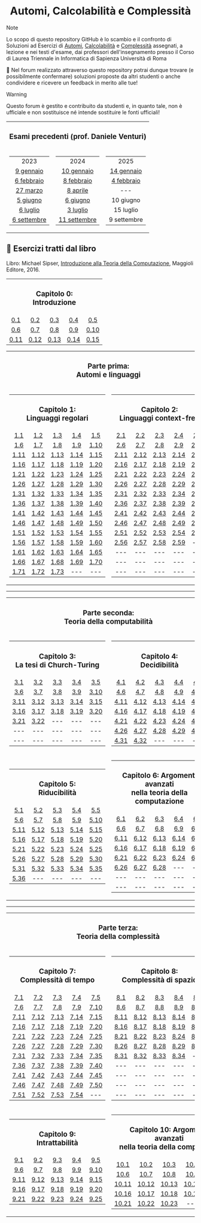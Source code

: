 <div align="center">

# Automi, Calcolabilità e Complessità

</div>

> [!Note]
>  Lo scopo di questo repository GitHub è lo scambio e il confronto di Soluzioni ad Esercizi di [Automi](../../discussions?discussions_q=category%3Aautomi), [Calcolabilità](../../discussions?discussions_q=category%3Acalcolabilità) e [Complessità](../../discussions?discussions_q=category%3Acomplessità) assegnati, a lezione e nei testi d'esame, dai professori dell'insegnamento presso il Corso di Laurea Triennale in Informatica di Sapienza Università di Roma
>
>💬 Nel forum realizzato attraverso questo repository potrai dunque trovare (e possibilmente confermare) soluzioni proposte da altri studenti o anche condividere e ricevere un feedback in merito alle tue!

> [!Warning]
> Questo forum è gestito e contribuito da studenti e, in quanto tale, non è ufficiale e non sostituisce né intende sostituire le fonti ufficiali!

<div align="center">

<table align="center">
    <tr>
        <td colspan="3" align="center">
            <h3> Esami precedenti (prof. Daniele Venturi) </h3>
        </td>
    </tr>
    <tr>
        <td align="center">
            <table>
                <tr>
                    <td align="center">2023</td>
                </tr>
                <tr>
                    <td align="center"><a href="../../discussions?discussions_q=label%3A&quot;9+gennaio+2023&quot;"> 9 gennaio </a></td>
                </tr>
                <tr>
                    <td align="center"><a href="../../discussions?discussions_q=label%3A&quot;6+febbraio+2023&quot;"> 6 febbraio </a></td>
                </tr>
                <tr>
                    <td align="center"><a href="../../discussions?discussions_q=label%3A&quot;27+marzo+2023&quot;"> 27 marzo </a></td>
                </tr>
                <tr>
                    <td align="center"><a href="../../discussions?discussions_q=label%3A&quot;5+giugno+2023&quot;"> 5 giugno </a></td>
                </tr>
		<tr>
		     <td align="center"><a href="../../discussions?discussions_q=label%3A&quot;6+luglio+2023&quot;"> 6 luglio </a></td>
		</tr>
                <tr>
		     <td align="center"><a href="../../discussions?discussions_q=label%3A&quot;6+settembre+2023&quot;"> 6 settembre </a></td>
		</tr>
            </table>
        </td>
        <td align="center">
            <table>
                <tr>
                    <td align="center">2024</td>
                </tr>
                <tr>
                    <td align="center"><a href="../../discussions?discussions_q=label%3A&quot;10+gennaio+2024&quot;"> 10 gennaio </a></td>
                </tr>
                <tr>
                    <td align="center"><a href="../../discussions?discussions_q=label%3A&quot;8+febbraio+2024&quot;"> 8 febbraio </a></td>
                </tr>
                <tr>
                    <td align="center"><a href="../../discussions?discussions_q=label%3A&quot;8+aprile+2024&quot;"> 8 aprile </a></td>
                </tr>
                <tr>
                    <td align="center"><a href="../../discussions?discussions_q=label%3A&quot;6+giugno+2024&quot;"> 6 giugno </a></td>
                </tr>
                <tr>
                    <td align="center"><a href="../../discussions?discussions_q=label%3A&quot;3+luglio+2024&quot;"> 3 luglio </a></td>
                </tr>
                <tr>
		    <td align="center"><a href="../../discussions?discussions_q=label%3A&quot;11+settembre+2024&quot;"> 11 settembre </a></td>
        	</tr>
            </table>
        </td>
        <td align="center">
            <table>
                <tr>
                    <td align="center">2025</td>
                </tr>
                <tr>
                    <td align="center"><a href="../../discussions?discussions_q=label%3A&quot;14+gennaio+2025&quot;"> 14 gennaio </a></td>
                </tr>
                <tr>
                    <td align="center"><a href="../../discussions?discussions_q=label%3A&quot;4+febbraio+2025&quot;"> 4 febbraio </a></td>
                </tr>
                <tr>
                    <td align="center"><a> --- </a></td>
                </tr>
                <tr>
                    <td align="center"><a> 10 giugno </a></td>
                </tr>
                <tr>
                    <td align="center"><a> 15 luglio </a></td>
                </tr>
                <tr>
		    <td align="center"><a> 9 settembre </a></td>
        	</tr>
            </table>
        </td>
    </tr>
</table>

</div>

## 📖 Esercizi tratti dal libro
Libro: Michael Sipser, [Introduzione alla Teoria della Computazione](https://www.hoepli.it/libro/introduzione-alla-teoria-della-computazione/9788891616180.html?origin=google-shopping), Maggioli Editore, 2016.

<div align="center">
  <table>
    <tr>
      <td colspan="5" align="center">
        <h3> Capitolo 0: <br> Introduzione </h3>
      </td>
    </tr>
    <tr>
      <td align="center">
        <a href=""> 0.1 </a>
      </td>
      <td align="center">
        <a href=""> 0.2 </a>
      </td>
      <td align="center">
        <a href=""> 0.3 </a>
      </td>
      <td align="center">
        <a href=""> 0.4 </a>
      </td>
      <td align="center">
        <a href=""> 0.5 </a>
      </td>
    </tr>
    <tr>
      <td align="center">
        <a href=""> 0.6 </a>
      </td>
      <td align="center">
        <a href=""> 0.7 </a>
      </td>
      <td align="center">
        <a href=""> 0.8 </a>
      </td>
      <td align="center">
        <a href=""> 0.9 </a>
      </td>
      <td align="center">
        <a href=""> 0.10 </a>
      </td>
    </tr>
    <tr>
      <td align="center">
        <a href=""> 0.11 </a>
      </td>
      <td align="center">
        <a href=""> 0.12 </a>
      </td>
      <td align="center">
        <a href=""> 0.13 </a>
      </td>
      <td align="center">
        <a href=""> 0.14 </a>
      </td>
      <td align="center">
        <a href=""> 0.15 </a>
      </td>
    </tr>
  </table>
  <table align="center">
    <tr>
      <td colspan="2" align="center">
        <h3> Parte prima: <br> Automi e linguaggi </h3>
      </td>
    </tr>
    <tr>
      <td align="center">
        <table>
          <tr>
            <td colspan="5" align="center">
              <h3> Capitolo 1: <br> Linguaggi regolari </h3>
            </td>
          </tr>
          <tr>
            <td align="center">
              <a href=""> 1.1 </a>
            </td>
            <td align="center">
              <a href=""> 1.2 </a>
            </td>
            <td align="center">
              <a href=""> 1.3 </a>
            </td>
            <td align="center">
              <a href=""> 1.4 </a>
            </td>
            <td align="center">
              <a href=""> 1.5 </a>
            </td>
          </tr>
          <tr>
            <td align="center">
              <a href=""> 1.6 </a>
            </td>
            <td align="center">
              <a href=""> 1.7 </a>
            </td>
            <td align="center">
              <a href=""> 1.8 </a>
            </td>
            <td align="center">
              <a href=""> 1.9 </a>
            </td>
            <td align="center">
              <a href=""> 1.10 </a>
            </td>
          </tr>
          <tr>
            <td align="center">
              <a href=""> 1.11 </a>
            </td>
            <td align="center">
              <a href=""> 1.12 </a>
            </td>
            <td align="center">
              <a href=""> 1.13 </a>
            </td>
            <td align="center">
              <a href=""> 1.14 </a>
            </td>
            <td align="center">
              <a href=""> 1.15 </a>
            </td>
          </tr>
          <tr>
            <td align="center">
              <a href=""> 1.16 </a>
            </td>
            <td align="center">
              <a href=""> 1.17 </a>
            </td>
            <td align="center">
              <a href=""> 1.18 </a>
            </td>
            <td align="center">
              <a href=""> 1.19 </a>
            </td>
            <td align="center">
              <a href=""> 1.20 </a>
            </td>
          </tr>
          <tr>
            <td align="center">
              <a href=""> 1.21 </a>
            </td>
            <td align="center">
              <a href=""> 1.22 </a>
            </td>
            <td align="center">
              <a href=""> 1.23 </a>
            </td>
            <td align="center">
              <a href=""> 1.24 </a>
            </td>
            <td align="center">
              <a href=""> 1.25 </a>
            </td>
          </tr>
          <tr>
            <td align="center">
              <a href=""> 1.26 </a>
            </td>
            <td align="center">
              <a href=""> 1.27 </a>
            </td>
            <td align="center">
              <a href=""> 1.28 </a>
            </td>
            <td align="center">
              <a href=""> 1.29 </a>
            </td>
            <td align="center">
              <a href=""> 1.30 </a>
            </td>
          </tr>
          <tr>
            <td align="center">
              <a href=""> 1.31 </a>
            </td>
            <td align="center">
              <a href=""> 1.32 </a>
            </td>
            <td align="center">
              <a href=""> 1.33 </a>
            </td>
            <td align="center">
              <a href=""> 1.34 </a>
            </td>
            <td align="center">
              <a href=""> 1.35 </a>
            </td>
          </tr>
          <tr>
            <td align="center">
              <a href=""> 1.36 </a>
            </td>
            <td align="center">
              <a href=""> 1.37 </a>
            </td>
            <td align="center">
              <a href=""> 1.38 </a>
            </td>
            <td align="center">
              <a href=""> 1.39 </a>
            </td>
            <td align="center">
              <a href=""> 1.40 </a>
            </td>
          </tr>
          <tr>
            <td align="center">
              <a href=""> 1.41 </a>
            </td>
            <td align="center">
              <a href=""> 1.42 </a>
            </td>
            <td align="center">
              <a href=""> 1.43 </a>
            </td>
            <td align="center">
              <a href=""> 1.44 </a>
            </td>
            <td align="center">
              <a href=""> 1.45 </a>
            </td>
          </tr>
          <tr>
            <td align="center">
              <a href=""> 1.46 </a>
            </td>
            <td align="center">
              <a href=""> 1.47 </a>
            </td>
            <td align="center">
              <a href=""> 1.48 </a>
            </td>
            <td align="center">
              <a href=""> 1.49 </a>
            </td>
            <td align="center">
              <a href=""> 1.50 </a>
            </td>
          </tr>
          <tr>
            <td align="center">
              <a href=""> 1.51 </a>
            </td>
            <td align="center">
              <a href=""> 1.52 </a>
            </td>
            <td align="center">
              <a href=""> 1.53 </a>
            </td>
            <td align="center">
              <a href=""> 1.54 </a>
            </td>
            <td align="center">
              <a href=""> 1.55 </a>
            </td>
          </tr>
          <tr>
            <td align="center">
              <a href=""> 1.56 </a>
            </td>
            <td align="center">
              <a href=""> 1.57 </a>
            </td>
            <td align="center">
              <a href=""> 1.58 </a>
            </td>
            <td align="center">
              <a href=""> 1.59 </a>
            </td>
            <td align="center">
              <a href=""> 1.60 </a>
            </td>
          </tr>
          <tr>
            <td align="center">
              <a href=""> 1.61 </a>
            </td>
            <td align="center">
              <a href=""> 1.62 </a>
            </td>
            <td align="center">
              <a href=""> 1.63 </a>
            </td>
            <td align="center">
              <a href=""> 1.64 </a>
            </td>
            <td align="center">
              <a href=""> 1.65 </a>
            </td>
          </tr>
          <tr>
            <td align="center">
              <a href=""> 1.66 </a>
            </td>
            <td align="center">
              <a href=""> 1.67 </a>
            </td>
            <td align="center">
              <a href=""> 1.68 </a>
            </td>
            <td align="center">
              <a href=""> 1.69 </a>
            </td>
            <td align="center">
              <a href=""> 1.70 </a>
            </td>
          </tr>
          <tr>
            <td align="center">
              <a href=""> 1.71 </a>
            </td>
            <td align="center">
              <a href=""> 1.72 </a>
            </td>
            <td align="center">
              <a href=""> 1.73 </a>
            </td>
            <td align="center">
              <a> --- </a>
            </td>
            <td align="center">
              <a> --- </a>
            </td>
          </tr>
        </table>
      </td>
      <td align="center">
        <table>
          <tr>
            <td colspan="5" align="center">
              <h3> Capitolo 2: <br> Linguaggi context-free </h3>
            </td>
          </tr>
          <tr>
            <td align="center">
              <a href=""> 2.1 </a>
            </td>
            <td align="center">
              <a href=""> 2.2 </a>
            </td>
            <td align="center">
              <a href=""> 2.3 </a>
            </td>
            <td align="center">
              <a href=""> 2.4 </a>
            </td>
            <td align="center">
              <a href=""> 2.5 </a>
            </td>
          </tr>
          <tr>
            <td align="center">
              <a href=""> 2.6 </a>
            </td>
            <td align="center">
              <a href=""> 2.7 </a>
            </td>
            <td align="center">
              <a href=""> 2.8 </a>
            </td>
            <td align="center">
              <a href=""> 2.9 </a>
            </td>
            <td align="center">
              <a href=""> 2.10 </a>
            </td>
          </tr>
          <tr>
            <td align="center">
              <a href=""> 2.11 </a>
            </td>
            <td align="center">
              <a href=""> 2.12 </a>
            </td>
            <td align="center">
              <a href=""> 2.13 </a>
            </td>
            <td align="center">
              <a href=""> 2.14 </a>
            </td>
            <td align="center">
              <a href=""> 2.15 </a>
            </td>
          </tr>
          <tr>
            <td align="center">
              <a href=""> 2.16 </a>
            </td>
            <td align="center">
              <a href=""> 2.17 </a>
            </td>
            <td align="center">
              <a href=""> 2.18 </a>
            </td>
            <td align="center">
              <a href=""> 2.19 </a>
            </td>
            <td align="center">
              <a href=""> 2.20 </a>
            </td>
          </tr>
          <tr>
            <td align="center">
              <a href=""> 2.21 </a>
            </td>
            <td align="center">
              <a href=""> 2.22 </a>
            </td>
            <td align="center">
              <a href=""> 2.23 </a>
            </td>
            <td align="center">
              <a href=""> 2.24 </a>
            </td>
            <td align="center">
              <a href=""> 2.25 </a>
            </td>
          </tr>
          <tr>
            <td align="center">
              <a href=""> 2.26 </a>
            </td>
            <td align="center">
              <a href=""> 2.27 </a>
            </td>
            <td align="center">
              <a href=""> 2.28 </a>
            </td>
            <td align="center">
              <a href=""> 2.29 </a>
            </td>
            <td align="center">
              <a href=""> 2.30 </a>
            </td>
          </tr>
          <tr>
            <td align="center">
              <a href=""> 2.31 </a>
            </td>
            <td align="center">
              <a href=""> 2.32 </a>
            </td>
            <td align="center">
              <a href=""> 2.33 </a>
            </td>
            <td align="center">
              <a href=""> 2.34 </a>
            </td>
            <td align="center">
              <a href=""> 2.35 </a>
            </td>
          </tr>
          <tr>
            <td align="center">
              <a href=""> 2.36 </a>
            </td>
            <td align="center">
              <a href=""> 2.37 </a>
            </td>
            <td align="center">
              <a href=""> 2.38 </a>
            </td>
            <td align="center">
              <a href=""> 2.39 </a>
            </td>
            <td align="center">
              <a href=""> 2.40 </a>
            </td>
          </tr>
          <tr>
            <td align="center">
              <a href=""> 2.41 </a>
            </td>
            <td align="center">
              <a href=""> 2.42 </a>
            </td>
            <td align="center">
              <a href=""> 2.43 </a>
            </td>
            <td align="center">
              <a href=""> 2.44 </a>
            </td>
            <td align="center">
              <a href=""> 2.45 </a>
            </td>
          </tr>
          <tr>
            <td align="center">
              <a href=""> 2.46 </a>
            </td>
            <td align="center">
              <a href=""> 2.47 </a>
            </td>
            <td align="center">
              <a href=""> 2.48 </a>
            </td>
            <td align="center">
              <a href=""> 2.49 </a>
            </td>
            <td align="center">
              <a href=""> 2.50 </a>
            </td>
          </tr>
          <tr>
            <td align="center">
              <a href=""> 2.51 </a>
            </td>
            <td align="center">
              <a href=""> 2.52 </a>
            </td>
            <td align="center">
              <a href=""> 2.53 </a>
            </td>
            <td align="center">
              <a href=""> 2.54 </a>
            </td>
            <td align="center">
              <a href=""> 2.55 </a>
            </td>
          </tr>
          <tr>
            <td align="center">
              <a href=""> 2.56 </a>
            </td>
            <td align="center">
              <a href=""> 2.57 </a>
            </td>
            <td align="center">
              <a href=""> 2.58 </a>
            </td>
            <td align="center">
              <a href=""> 2.59 </a>
            </td>
            <td align="center">
              <a> --- </a>
            </td>
          </tr>
          <tr>
            <td align="center">
              <a> --- </a>
            </td>
            <td align="center">
              <a> --- </a>
            </td>
            <td align="center">
              <a> --- </a>
            </td>
            <td align="center">
              <a> --- </a>
            </td>
            <td align="center">
              <a> --- </a>
            </td>
          </tr>
          <tr>
            <td align="center">
              <a> --- </a>
            </td>
            <td align="center">
              <a> --- </a>
            </td>
            <td align="center">
              <a> --- </a>
            </td>
            <td align="center">
              <a> --- </a>
            </td>
            <td align="center">
              <a> --- </a>
            </td>
          </tr>
          <tr>
            <td align="center">
              <a> --- </a>
            </td>
            <td align="center">
              <a> --- </a>
            </td>
            <td align="center">
              <a> --- </a>
            </td>
            <td align="center">
              <a> --- </a>
            </td>
            <td align="center">
              <a> --- </a>
            </td>
          </tr>
        </table>
      </td>
    </tr>
  </table> 

--- 

  <table align="center">
    <tr>
      <td colspan="2" align="center">
        <h3> Parte seconda: <br> Teoria della computabilità </h3>
      </td>
    </tr>
    <tr>
      <td align="center">
        <table>
          <tr>
            <td colspan="5" align="center">
              <h3> Capitolo 3: <br> La tesi di Church-Turing </h3>
            </td>
          </tr>
          <tr>
            <td align="center">
              <a href=""> 3.1 </a>
            </td>
            <td align="center">
              <a href=""> 3.2 </a>
            </td>
            <td align="center">
              <a href=""> 3.3 </a>
            </td>
            <td align="center">
              <a href=""> 3.4 </a>
            </td>
            <td align="center">
              <a href=""> 3.5 </a>
            </td>
          </tr>
          <tr>
            <td align="center">
              <a href=""> 3.6 </a>
            </td>
            <td align="center">
              <a href=""> 3.7 </a>
            </td>
            <td align="center">
              <a href=""> 3.8 </a>
            </td>
            <td align="center">
              <a href=""> 3.9 </a>
            </td>
            <td align="center">
              <a href=""> 3.10 </a>
            </td>
          </tr>
          <tr>
            <td align="center">
              <a href=""> 3.11 </a>
            </td>
            <td align="center">
              <a href=""> 3.12 </a>
            </td>
            <td align="center">
              <a href=""> 3.13 </a>
            </td>
            <td align="center">
              <a href=""> 3.14 </a>
            </td>
            <td align="center">
              <a href=""> 3.15 </a>
            </td>
          </tr>
          <tr>
            <td align="center">
              <a href=""> 3.16 </a>
            </td>
            <td align="center">
              <a href=""> 3.17 </a>
            </td>
            <td align="center">
              <a href=""> 3.18 </a>
            </td>
            <td align="center">
              <a href=""> 3.19 </a>
            </td>
            <td align="center">
              <a href=""> 3.20 </a>
            </td>
          </tr>
          <tr>
            <td align="center">
              <a href=""> 3.21 </a>
            </td>
            <td align="center">
              <a href=""> 3.22 </a>
            </td>
            <td align="center">
              <a> --- </a>
            </td>
            <td align="center">
              <a> --- </a>
            </td>
            <td align="center">
              <a> --- </a>
            </td>
          </tr>
          <tr>
            <td align="center">
              <a> --- </a>
            </td>
            <td align="center">
              <a> --- </a>
            </td>
            <td align="center">
              <a> --- </a>
            </td>
            <td align="center">
              <a> --- </a>
            </td>
            <td align="center">
              <a> --- </a>
            </td>
          </tr>
          <tr>
            <td align="center">
              <a> --- </a>
            </td>
            <td align="center">
              <a> --- </a>
            </td>
            <td align="center">
              <a> --- </a>
            </td>
            <td align="center">
              <a> --- </a>
            </td>
            <td align="center">
              <a> --- </a>
            </td>
          </tr>
        </table>
      </td>
      <td align="center">
        <table>
          <tr>
            <td colspan="5" align="center">
              <h3> Capitolo 4: <br> Decidibilità </h3>
            </td>
          </tr>
          <tr>
            <td align="center">
              <a href=""> 4.1 </a>
            </td>
            <td align="center">
              <a href=""> 4.2 </a>
            </td>
            <td align="center">
              <a href=""> 4.3 </a>
            </td>
            <td align="center">
              <a href=""> 4.4 </a>
            </td>
            <td align="center">
              <a href=""> 4.5 </a>
            </td>
          </tr>
          <tr>
            <td align="center">
              <a href=""> 4.6 </a>
            </td>
            <td align="center">
              <a href=""> 4.7 </a>
            </td>
            <td align="center">
              <a href=""> 4.8 </a>
            </td>
            <td align="center">
              <a href=""> 4.9 </a>
            </td>
            <td align="center">
              <a href=""> 4.10 </a>
            </td>
          </tr>
          <tr>
            <td align="center">
              <a href=""> 4.11 </a>
            </td>
            <td align="center">
              <a href=""> 4.12 </a>
            </td>
            <td align="center">
              <a href=""> 4.13 </a>
            </td>
            <td align="center">
              <a href=""> 4.14 </a>
            </td>
            <td align="center">
              <a href=""> 4.15 </a>
            </td>
          </tr>
          <tr>
            <td align="center">
              <a href=""> 4.16 </a>
            </td>
            <td align="center">
              <a href=""> 4.17 </a>
            </td>
            <td align="center">
              <a href=""> 4.18 </a>
            </td>
            <td align="center">
              <a href=""> 4.19 </a>
            </td>
            <td align="center">
              <a href=""> 4.20 </a>
            </td>
          </tr>
          <tr>
            <td align="center">
              <a href=""> 4.21 </a>
            </td>
            <td align="center">
              <a href=""> 4.22 </a>
            </td>
            <td align="center">
              <a href=""> 4.23 </a>
            </td>
            <td align="center">
              <a href=""> 4.24 </a>
            </td>
            <td align="center">
              <a href=""> 4.25 </a>
            </td>
          </tr>
          <tr>
            <td align="center">
              <a href=""> 4.26 </a>
            </td>
            <td align="center">
              <a href=""> 4.27 </a>
            </td>
            <td align="center">
              <a href=""> 4.28 </a>
            </td>
            <td align="center">
              <a href=""> 4.29 </a>
            </td>
            <td align="center">
              <a href=""> 4.30 </a>
            </td>
          </tr>
          <tr>
            <td align="center">
              <a href=""> 4.31 </a>
            </td>
            <td align="center">
              <a href=""> 4.32 </a>
            </td>
            <td align="center">
              <a> --- </a>
            </td>
            <td align="center">
              <a> --- </a>
            </td>
            <td align="center">
              <a> --- </a>
            </td>
          </tr>
        </table>
      </td>
    </tr>
    <tr>
      <td align="center">
        <table>
          <tr>
            <td colspan="5" align="center">
              <h3> Capitolo 5: <br> Riducibilità </h3>
            </td>
          </tr>
          <tr>
            <td align="center">
              <a href=""> 5.1 </a>
            </td>
            <td align="center">
              <a href=""> 5.2 </a>
            </td>
            <td align="center">
              <a href=""> 5.3 </a>
            </td>
            <td align="center">
              <a href=""> 5.4 </a>
            </td>
            <td align="center">
              <a href=""> 5.5 </a>
            </td>
          </tr>
          <tr>
            <td align="center">
              <a href=""> 5.6 </a>
            </td>
            <td align="center">
              <a href=""> 5.7 </a>
            </td>
            <td align="center">
              <a href=""> 5.8 </a>
            </td>
            <td align="center">
              <a href=""> 5.9 </a>
            </td>
            <td align="center">
              <a href=""> 5.10 </a>
            </td>
          </tr>
          <tr>
            <td align="center">
              <a href=""> 5.11 </a>
            </td>
            <td align="center">
              <a href=""> 5.12 </a>
            </td>
            <td align="center">
              <a href=""> 5.13 </a>
            </td>
            <td align="center">
              <a href=""> 5.14 </a>
            </td>
            <td align="center">
              <a href=""> 5.15 </a>
            </td>
          </tr>
          <tr>
            <td align="center">
              <a href=""> 5.16 </a>
            </td>
            <td align="center">
              <a href=""> 5.17 </a>
            </td>
            <td align="center">
              <a href=""> 5.18 </a>
            </td>
            <td align="center">
              <a href=""> 5.19 </a>
            </td>
            <td align="center">
              <a href=""> 5.20 </a>
            </td>
          </tr>
          <tr>
            <td align="center">
              <a href=""> 5.21 </a>
            </td>
            <td align="center">
              <a href=""> 5.22 </a>
            </td>
            <td align="center">
              <a href=""> 5.23 </a>
            </td>
            <td align="center">
              <a href=""> 5.24 </a>
            </td>
            <td align="center">
              <a href=""> 5.25 </a>
            </td>
          </tr>
          <tr>
            <td align="center">
              <a href=""> 5.26 </a>
            </td>
            <td align="center">
              <a href=""> 5.27 </a>
            </td>
            <td align="center">
              <a href=""> 5.28 </a>
            </td>
            <td align="center">
              <a href=""> 5.29 </a>
            </td>
            <td align="center">
              <a href=""> 5.30 </a>
            </td>
          </tr>
          <tr>
            <td align="center">
              <a href=""> 5.31 </a>
            </td>
            <td align="center">
              <a href=""> 5.32 </a>
            </td>
            <td align="center">
              <a href=""> 5.33 </a>
            </td>
            <td align="center">
              <a href=""> 5.34 </a>
            </td>
            <td align="center">
              <a href=""> 5.35 </a>
            </td>
          </tr>
          <tr>
            <td align="center">
              <a href=""> 5.36 </a>
            </td>
            <td align="center">
              <a> --- </a>
            </td>
            <td align="center">
              <a> --- </a>
            </td>
            <td align="center">
              <a> --- </a>
            </td>
            <td align="center">
              <a> --- </a>
            </td>
          </tr>
        </table>
      </td>
      <td align="center">
        <table>
          <tr>
            <td colspan="5" align="center">
              <h3> Capitolo 6: Argomenti avanzati <br> nella teoria della computazione </h3>
            </td>
          </tr>
          <tr>
            <td align="center">
              <a href=""> 6.1 </a>
            </td>
            <td align="center">
              <a href=""> 6.2 </a>
            </td>
            <td align="center">
              <a href=""> 6.3 </a>
            </td>
            <td align="center">
              <a href=""> 6.4 </a>
            </td>
            <td align="center">
              <a href=""> 6.5 </a>
            </td>
          </tr>
          <tr>
            <td align="center">
              <a href=""> 6.6 </a>
            </td>
            <td align="center">
              <a href=""> 6.7 </a>
            </td>
            <td align="center">
              <a href=""> 6.8 </a>
            </td>
            <td align="center">
              <a href=""> 6.9 </a>
            </td>
            <td align="center">
              <a href=""> 6.10 </a>
            </td>
          </tr>
          <tr>
            <td align="center">
              <a href=""> 6.11 </a>
            </td>
            <td align="center">
              <a href=""> 6.12 </a>
            </td>
            <td align="center">
              <a href=""> 6.13 </a>
            </td>
            <td align="center">
              <a href=""> 6.14 </a>
            </td>
            <td align="center">
              <a href=""> 6.15 </a>
            </td>
          </tr>
          <tr>
            <td align="center">
              <a href=""> 6.16 </a>
            </td>
            <td align="center">
              <a href=""> 6.17 </a>
            </td>
            <td align="center">
              <a href=""> 6.18 </a>
            </td>
            <td align="center">
              <a href=""> 6.19 </a>
            </td>
            <td align="center">
              <a href=""> 6.20 </a>
            </td>
          </tr>
          <tr>
            <td align="center">
              <a href=""> 6.21 </a>
            </td>
            <td align="center">
              <a href=""> 6.22 </a>
            </td>
            <td align="center">
              <a href=""> 6.23 </a>
            </td>
            <td align="center">
              <a href=""> 6.24 </a>
            </td>
            <td align="center">
              <a href=""> 6.25 </a>
            </td>
          </tr>
          <tr>
            <td align="center">
              <a href=""> 6.26 </a>
            </td>
            <td align="center">
              <a href=""> 6.27 </a>
            </td>
            <td align="center">
              <a href=""> 6.28 </a>
            </td>
            <td align="center">
              <a> --- </a>
            </td>
            <td align="center">
              <a> --- </a>
            </td>
          </tr>
          <tr>
            <td align="center">
              <a> --- </a>
            </td>
            <td align="center">
              <a> --- </a>
            </td>
            <td align="center">
              <a> --- </a>
            </td>
            <td align="center">
              <a> --- </a>
            </td>
            <td align="center">
              <a> --- </a>
            </td>
          </tr>
          <tr>
            <td align="center">
              <a> --- </a>
            </td>
            <td align="center">
              <a> --- </a>
            </td>
            <td align="center">
              <a> --- </a>
            </td>
            <td align="center">
              <a> --- </a>
            </td>
            <td align="center">
              <a> --- </a>
            </td>
          </tr>
        </table>
      </td>
    </tr>
  </table> 
  
--- 

  <table align="center">
    <tr>
      <td colspan="2" align="center">
        <h3> Parte terza: <br> Teoria della complessità </h3>
      </td>
    </tr>
    <tr>
      <td align="center">
        <table>
          <tr>
            <td colspan="5" align="center">
              <h3> Capitolo 7: <br> Complessità di tempo </h3>
            </td>
          </tr>
          <tr>
            <td align="center">
              <a href=""> 7.1 </a>
            </td>
            <td align="center">
              <a href=""> 7.2 </a>
            </td>
            <td align="center">
              <a href=""> 7.3 </a>
            </td>
            <td align="center">
              <a href=""> 7.4 </a>
            </td>
            <td align="center">
              <a href=""> 7.5 </a>
            </td>
          </tr>
          <tr>
            <td align="center">
              <a href=""> 7.6 </a>
            </td>
            <td align="center">
              <a href=""> 7.7 </a>
            </td>
            <td align="center">
              <a href=""> 7.8 </a>
            </td>
            <td align="center">
              <a href=""> 7.9 </a>
            </td>
            <td align="center">
              <a href=""> 7.10 </a>
            </td>
          </tr>
          <tr>
            <td align="center">
              <a href=""> 7.11 </a>
            </td>
            <td align="center">
              <a href=""> 7.12 </a>
            </td>
            <td align="center">
              <a href=""> 7.13 </a>
            </td>
            <td align="center">
              <a href=""> 7.14 </a>
            </td>
            <td align="center">
              <a href=""> 7.15 </a>
            </td>
          </tr>
          <tr>
            <td align="center">
              <a href=""> 7.16 </a>
            </td>
            <td align="center">
              <a href=""> 7.17 </a>
            </td>
            <td align="center">
              <a href=""> 7.18 </a>
            </td>
            <td align="center">
              <a href=""> 7.19 </a>
            </td>
            <td align="center">
              <a href=""> 7.20 </a>
            </td>
          </tr>
          <tr>
            <td align="center">
              <a href=""> 7.21 </a>
            </td>
            <td align="center">
              <a href=""> 7.22 </a>
            </td>
            <td align="center">
              <a href=""> 7.23 </a>
            </td>
            <td align="center">
              <a href=""> 7.24 </a>
            </td>
            <td align="center">
              <a href=""> 7.25 </a>
            </td>
          </tr>
          <tr>
            <td align="center">
              <a href=""> 7.26 </a>
            </td>
            <td align="center">
              <a href=""> 7.27 </a>
            </td>
            <td align="center">
              <a href=""> 7.28 </a>
            </td>
            <td align="center">
              <a href=""> 7.29 </a>
            </td>
            <td align="center">
              <a href=""> 7.30 </a>
            </td>
          </tr>
          <tr>
            <td align="center">
              <a href=""> 7.31 </a>
            </td>
            <td align="center">
              <a href=""> 7.32 </a>
            </td>
            <td align="center">
              <a href=""> 7.33 </a>
            </td>
            <td align="center">
              <a href=""> 7.34 </a>
            </td>
            <td align="center">
              <a href=""> 7.35 </a>
            </td>
          </tr>
          <tr>
            <td align="center">
              <a href=""> 7.36 </a>
            </td>
            <td align="center">
              <a href=""> 7.37 </a>
            </td>
            <td align="center">
              <a href=""> 7.38 </a>
            </td>
            <td align="center">
              <a href=""> 7.39 </a>
            </td>
            <td align="center">
              <a href=""> 7.40 </a>
            </td>
          </tr>
          <tr>
            <td align="center">
              <a href=""> 7.41 </a>
            </td>
            <td align="center">
              <a href=""> 7.42 </a>
            </td>
            <td align="center">
              <a href=""> 7.43 </a>
            </td>
            <td align="center">
              <a href=""> 7.44 </a>
            </td>
            <td align="center">
              <a href=""> 7.45 </a>
            </td>
          </tr>
          <tr>
            <td align="center">
              <a href=""> 7.46 </a>
            </td>
            <td align="center">
              <a href=""> 7.47 </a>
            </td>
            <td align="center">
              <a href=""> 7.48 </a>
            </td>
            <td align="center">
              <a href=""> 7.49 </a>
            </td>
            <td align="center">
              <a href=""> 7.50 </a>
            </td>
          </tr>
          <tr>
            <td align="center">
              <a href=""> 7.51 </a>
            </td>
            <td align="center">
              <a href=""> 7.52 </a>
            </td>
            <td align="center">
              <a href=""> 7.53 </a>
            </td>
            <td align="center">
              <a href=""> 7.54 </a>
            </td>
            <td align="center">
              <a> --- </a>
            </td>
        </table>
      </td>
      <td align="center">
        <table>
          <tr>
            <td colspan="5" align="center">
              <h3> Capitolo 8: <br> Complessità di spazio </h3>
            </td>
          </tr>
          <tr>
            <td align="center">
              <a href=""> 8.1 </a>
            </td>
            <td align="center">
              <a href=""> 8.2 </a>
            </td>
            <td align="center">
              <a href=""> 8.3 </a>
            </td>
            <td align="center">
              <a href=""> 8.4 </a>
            </td>
            <td align="center">
              <a href=""> 8.5 </a>
            </td>
          </tr>
          <tr>
            <td align="center">
              <a href=""> 8.6 </a>
            </td>
            <td align="center">
              <a href=""> 8.7 </a>
            </td>
            <td align="center">
              <a href=""> 8.8 </a>
            </td>
            <td align="center">
              <a href=""> 8.9 </a>
            </td>
            <td align="center">
              <a href=""> 8.10 </a>
            </td>
          </tr>
          <tr>
            <td align="center">
              <a href=""> 8.11 </a>
            </td>
            <td align="center">
              <a href=""> 8.12 </a>
            </td>
            <td align="center">
              <a href=""> 8.13 </a>
            </td>
            <td align="center">
              <a href=""> 8.14 </a>
            </td>
            <td align="center">
              <a href=""> 8.15 </a>
            </td>
          </tr>
          <tr>
            <td align="center">
              <a href=""> 8.16 </a>
            </td>
            <td align="center">
              <a href=""> 8.17 </a>
            </td>
            <td align="center">
              <a href=""> 8.18 </a>
            </td>
            <td align="center">
              <a href=""> 8.19 </a>
            </td>
            <td align="center">
              <a href=""> 8.20 </a>
            </td>
          </tr>
          <tr>
            <td align="center">
              <a href=""> 8.21 </a>
            </td>
            <td align="center">
              <a href=""> 8.22 </a>
            </td>
            <td align="center">
              <a href=""> 8.23 </a>
            </td>
            <td align="center">
              <a href=""> 8.24 </a>
            </td>
            <td align="center">
              <a href=""> 8.25 </a>
            </td>
          </tr>
          <tr>
            <td align="center">
              <a href=""> 8.26 </a>
            </td>
            <td align="center">
              <a href=""> 8.27 </a>
            </td>
            <td align="center">
              <a href=""> 8.28 </a>
            </td>
            <td align="center">
              <a href=""> 8.29 </a>
            </td>
            <td align="center">
              <a href=""> 8.30 </a>
            </td>
          </tr>
          <tr>
            <td align="center">
              <a href=""> 8.31 </a>
            </td>
            <td align="center">
              <a href=""> 8.32 </a>
            </td>
            <td align="center">
              <a href=""> 8.33 </a>
            </td>
            <td align="center">
              <a href=""> 8.34 </a>
            </td>
            <td align="center">
              <a> --- </a>
            </td>
          </tr>
          <tr>
            <td align="center">
              <a> --- </a>
            </td>
            <td align="center">
              <a> --- </a>
            </td>
            <td align="center">
              <a> --- </a>
            </td>
            <td align="center">
              <a> --- </a>
            </td>
            <td align="center">
              <a> --- </a>
            </td>
          </tr>
          <tr>
            <td align="center">
              <a> --- </a>
            </td>
            <td align="center">
              <a> --- </a>
            </td>
            <td align="center">
              <a> --- </a>
            </td>
            <td align="center">
              <a> --- </a>
            </td>
            <td align="center">
              <a> --- </a>
            </td>
          </tr>
          <tr>
            <td align="center">
              <a> --- </a>
            </td>
            <td align="center">
              <a> --- </a>
            </td>
            <td align="center">
              <a> --- </a>
            </td>
            <td align="center">
              <a> --- </a>
            </td>
            <td align="center">
              <a> --- </a>
            </td>
          </tr>
          <tr>
            <td align="center">
              <a> --- </a>
            </td>
            <td align="center">
              <a> --- </a>
            </td>
            <td align="center">
              <a> --- </a>
            </td>
            <td align="center">
              <a> --- </a>
            </td>
            <td align="center">
              <a> --- </a>
            </td>
          </tr>
        </table>
      </td>
    </tr>
    <tr>
      <td align="center">
        <table>
          <tr>
            <td colspan="5" align="center">
              <h3> Capitolo 9: <br> Intrattabilità </h3>
            </td>
          </tr>
          <tr>
            <td align="center">
              <a href=""> 9.1 </a>
            </td>
            <td align="center">
              <a href=""> 9.2 </a>
            </td>
            <td align="center">
              <a href=""> 9.3 </a>
            </td>
            <td align="center">
              <a href=""> 9.4 </a>
            </td>
            <td align="center">
              <a href=""> 9.5 </a>
            </td>
          </tr>
          <tr>
            <td align="center">
              <a href=""> 9.6 </a>
            </td>
            <td align="center">
              <a href=""> 9.7 </a>
            </td>
            <td align="center">
              <a href=""> 9.8 </a>
            </td>
            <td align="center">
              <a href=""> 9.9 </a>
            </td>
            <td align="center">
              <a href=""> 9.10 </a>
            </td>
          </tr>
          <tr>
            <td align="center">
              <a href=""> 9.11 </a>
            </td>
            <td align="center">
              <a href=""> 9.12 </a>
            </td>
            <td align="center">
              <a href=""> 9.13 </a>
            </td>
            <td align="center">
              <a href=""> 9.14 </a>
            </td>
            <td align="center">
              <a href=""> 9.15 </a>
            </td>
          </tr>
          <tr>
            <td align="center">
              <a href=""> 9.16 </a>
            </td>
            <td align="center">
              <a href=""> 9.17 </a>
            </td>
            <td align="center">
              <a href=""> 9.18 </a>
            </td>
            <td align="center">
              <a href=""> 9.19 </a>
            </td>
            <td align="center">
              <a href=""> 9.20 </a>
            </td>
          </tr>
          <tr>
            <td align="center">
              <a href=""> 9.21 </a>
            </td>
            <td align="center">
              <a href=""> 9.22 </a>
            </td>
            <td align="center">
              <a href=""> 9.23 </a>
            </td>
            <td align="center">
              <a href=""> 9.24 </a>
            </td>
            <td align="center">
              <a href=""> 9.25 </a>
            </td>
          </tr>
        </table>
      </td>
      <td align="center">
        <table>
          <tr>
            <td colspan="5" align="center">
              <h3> Capitolo 10: Argomenti avanzati <br> nella teoria della complessità </h3>
            </td>
          </tr>
          <tr>
            <td align="center">
              <a href=""> 10.1 </a>
            </td>
            <td align="center">
              <a href=""> 10.2 </a>
            </td>
            <td align="center">
              <a href=""> 10.3 </a>
            </td>
            <td align="center">
              <a href=""> 10.4 </a>
            </td>
            <td align="center">
              <a href=""> 10.5 </a>
            </td>
          </tr>
          <tr>
            <td align="center">
              <a href=""> 10.6 </a>
            </td>
            <td align="center">
              <a href=""> 10.7 </a>
            </td>
            <td align="center">
              <a href=""> 10.8 </a>
            </td>
            <td align="center">
              <a href=""> 10.9 </a>
            </td>
            <td align="center">
              <a href=""> 10.10 </a>
            </td>
          </tr>
          <tr>
            <td align="center">
              <a href=""> 10.11 </a>
            </td>
            <td align="center">
              <a href=""> 10.12 </a>
            </td>
            <td align="center">
              <a href=""> 10.13 </a>
            </td>
            <td align="center">
              <a href=""> 10.14 </a>
            </td>
            <td align="center">
              <a href=""> 10.15 </a>
            </td>
          </tr>
          <tr>
            <td align="center">
              <a href=""> 10.16 </a>
            </td>
            <td align="center">
              <a href=""> 10.17 </a>
            </td>
            <td align="center">
              <a href=""> 10.18 </a>
            </td>
            <td align="center">
              <a href=""> 10.19 </a>
            </td>
            <td align="center">
              <a href=""> 10.20 </a>
            </td>
          </tr>
          <tr>
            <td align="center">
              <a href=""> 10.21 </a>
            </td>
            <td align="center">
              <a href=""> 10.22 </a>
            </td>
            <td align="center">
              <a href=""> 10.23 </a>
            </td>
            <td align="center">
              <a> --- </a>
            </td>
            <td align="center">
              <a> --- </a>
            </td>
          </tr>
        </table>
      </td>
    </tr>
  </table>
</div>
